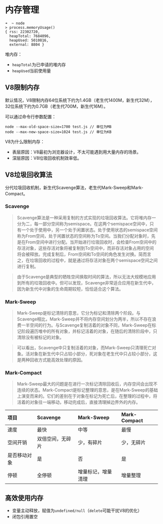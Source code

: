 # 内存管理

    ➜  ~ node
    > process.memoryUsage()
    { rss: 22302720,
      heapTotal: 7684096,
      heapUsed: 5010816,
      external: 8804 }

堆内存：

* `heapTotal`为已申请的堆内存
* `heapUsed`当前使用量

## V8限制内存

默认情况，V8限制内存64位系统下约为1.4GB（老生代1400M，新生代32M），32位系统下约为0.7GB（老生代700M，新生代16M）。

可以通过命令行参数配置：

    node --max-old-space-size=1700 test.js // 单位为MB
    node --max-new-space-size=1024 test.js // 单位为KB

V8为什么限制内存：

* 表层原因：V8最初为浏览器设计，不太可能遇到用大量内存的场景。
* 深层原因：V8垃圾回收机制效率低。

## V8垃圾回收算法

分代垃圾回收机制，新生代Scavenge算法，老生代Mark-Sweep和Mark-Compact。

### Scavenge

> Scavenge算法是一种采用复制的方式实现的垃圾回收算法。它将堆内存一分为二，每一部分空间称为semispace。在这两个semispace空间中，只有一个处于使用中，另一个处于闲置状态。处于使用状态的semispace空间称为From空间，处于闲置状态的空间称为To空间。当我们分配对象时，先是在From空间中进行分配。当开始进行垃圾回收时，会检查From空间中的存活对象，这些存活对象将被复制到To空间中，而非存活对象占用的空间将会被释放。完成复制后，From空间和To空间的角色发生对换。简而言之，在垃圾回收的过程中，就是通过将存活对象在两个semispace空间之间进行复制。

> 由于Scavenge是典型的牺牲空间换取时间的算法，所以无法大规模地应用到所有的垃圾回收中。但可以发现，Scavenge非常适合应用在新生代中，因为新生代中对象的生命周期较短，恰恰适合这个算法。

### Mark-Sweep

> Mark-Sweep是标记清除的意思，它分为标记和清除两个阶段。与Scavenge相比，Mark-Sweep并不将内存空间划分为两半，所以不存在浪费一半空间的行为。与Scavenge复制活着的对象不同，Mark-Sweep在标记阶段遍历堆中的所有对象，并标记活着的对象，在随后的清除阶段中，只清除没有被标记的对象。

> 可以看出，Scavenge中只复制活着的对象，而Mark-Sweep只清理死亡对象。活对象在新生代中只占较小部分，死对象在老生代中只占较小部分，这是两种回收方式能高效处理的原因。

### Mark-Compact

> Mark-Sweep最大的问题是在进行一次标记清除回收后，内存空间会出现不连续的状态。Mark-Compact是标记整理的意思，是在Mark-Sweep的基础上演变而来的。它们的差别在于对象在标记为死亡后，在整理的过程中，将活着的对象往一端移动，移动完成后，直接清理掉边界外的内存。

| **项目** | **Scavenge** | **Mark-Sweep** | **Mark-Compact** |
| :--- | :--- | :--- | :--- |
| 速度 | 最快 | 中等 | 最慢 |
| 空间开销 | 双倍空间，无碎片 | 少，有碎片 | 少，无碎片 |
| 是否移动对象 | 是 | 否 | 是 |
| 停顿 | 全停顿 | 增量标记，增量清理 | 增量整理 |

## 高效使用内存

* 变量主动释放，赋值为`undefined/null`（`delete`可能干扰V8的优化）
* 闭包引用置空